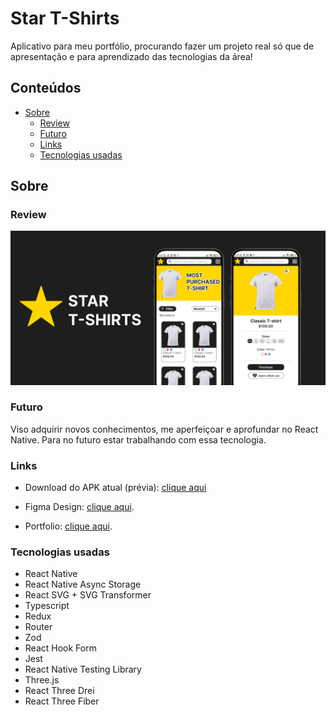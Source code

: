 # Star T-Shirts

Aplicativo para meu portfólio, procurando fazer um projeto real só que de apresentação e para aprendizado das tecnologias da área!

## Conteúdos

- [Sobre](#Sobre)
  - [Review](#review)
  - [Futuro](#Futuro)
  - [Links](#links)
  - [Tecnologias usadas](#Tecnologias-usadas)

## Sobre

### Review

![](/src/assets/readme/feature.jpg)


### Futuro

Viso adquirir novos conhecimentos, me aperfeiçoar e aprofundar no React Native. Para no futuro estar trabalhando com essa tecnologia.


### Links

- Download do APK atual (prévia): [clique aqui](https://drive.usercontent.google.com/download?id=12nIzKjuS6h15XFeZxMPoprDts2TCNAXM&export=download&authuser=0)

- Figma Design: [clique aqui](https://www.figma.com/design/mLpUBhQRfv9QpXPP34KxPt/star-t-shirts?node-id=0-1&t=dUN9eJek8hwS2S8K-1).

- Portfolio: [clique aqui](https://henriqueamascarin.vercel.app).

### Tecnologias usadas

- React Native
- React Native Async Storage
- React SVG + SVG Transformer
- Typescript
- Redux
- Router
- Zod
- React Hook Form
- Jest
- React Native Testing Library
- Three.js
- React Three Drei
- React Three Fiber
